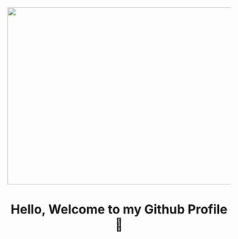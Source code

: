<img src="https://user-images.githubusercontent.com/74038190/212750155-3ceddfbd-19d3-40a3-87af-8d329c8323c4.gif" height=400 width=1000 align="center">
<h1 align="center">Hello, Welcome to my Github Profile 👋</h1>

